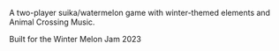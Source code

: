 A two-player suika/watermelon game with winter-themed elements and Animal Crossing Music.

Built for the Winter Melon Jam 2023
